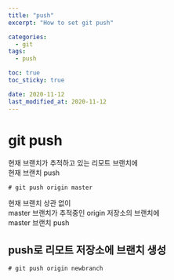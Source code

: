```yaml
---
title: "push"
excerpt: "How to set git push"

categories:
  - git
tags:
  - push

toc: true
toc_sticky: true

date: 2020-11-12
last_modified_at: 2020-11-12
---
```

# git push

현재 브랜치가 추적하고 있는 리모트 브랜치에  
현재 브랜치 push

```
# git push origin master
```
현재 브랜치 상관 없이  
master 브랜치가 추적중인 origin 저장소의 브랜치에  
master 브랜치 push


## push로 리모트 저장소에 브랜치 생성
```
# git push origin newbranch
```


